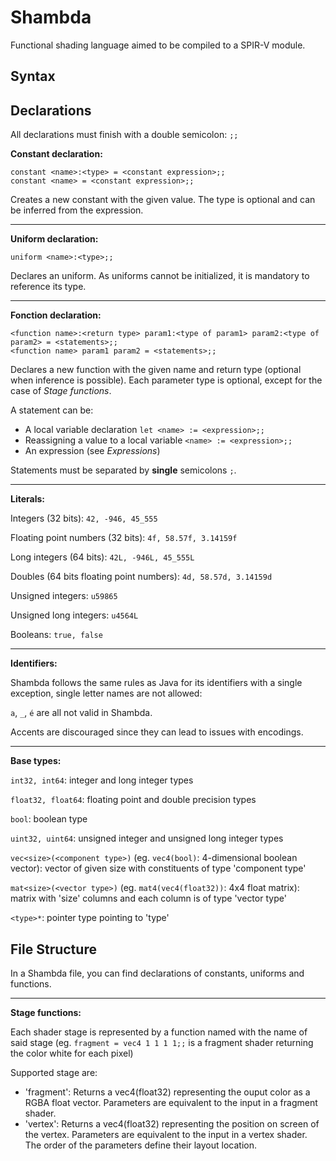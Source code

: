 Shambda
======
Functional shading language aimed to be compiled to a SPIR-V module.

Syntax
------

Declarations
------------
All declarations must finish with a double semicolon: ```;;```

**Constant declaration:**
```
constant <name>:<type> = <constant expression>;;
constant <name> = <constant expression>;;
```
Creates a new constant with the given value. The type is optional and can be inferred from the expression.

---
**Uniform declaration:**
```
uniform <name>:<type>;;
```
Declares an uniform. As uniforms cannot be initialized, it is mandatory to reference its type.

---
**Fonction declaration:**
```
<function name>:<return type> param1:<type of param1> param2:<type of param2> = <statements>;;
<function name> param1 param2 = <statements>;;
```
Declares a new function with the given name and return type (optional when inference is possible).
Each parameter type is optional, except for the case of *Stage functions*.

A statement can be:
* A local variable declaration ```let <name> := <expression>;;```
* Reassigning a value to a local variable ```<name> := <expression>;;```
* An expression (see *Expressions*)

Statements must be separated by **single** semicolons ```;```.

---
**Literals:**

Integers (32 bits): ```42, -946, 45_555```

Floating point numbers (32 bits): ```4f, 58.57f, 3.14159f```

Long integers (64 bits): ```42L, -946L, 45_555L```

Doubles (64 bits floating point numbers): ```4d, 58.57d, 3.14159d```

Unsigned integers: ```u59865```

Unsigned long integers: ```u4564L```

Booleans: ```true, false```


---
**Identifiers:**

Shambda follows the same rules as Java for its identifiers with a single exception, single letter names are not allowed:

```a```, ```_```, ```é``` are all not valid in Shambda.

Accents are discouraged since they can lead to issues with encodings.

---
**Base types:**

```int32, int64```: integer and long integer types

```float32, float64```: floating point and double precision types

```bool```: boolean type

```uint32, uint64```: unsigned integer and unsigned long integer types


```vec<size>(<component type>)``` (eg. ```vec4(bool)```: 4-dimensional boolean vector): vector of given size with constituents of type 'component type'

```mat<size>(<vector type>)``` (eg. ```mat4(vec4(float32))```: 4x4 float matrix): matrix with 'size' columns and each column is of type 'vector type'

```<type>*```: pointer type pointing to 'type'


File Structure
--------------
In a Shambda file, you can find declarations of constants, uniforms and functions.

---
**Stage functions:**

Each shader stage is represented by a function named with the name of said stage (eg. ```fragment = vec4 1 1 1 1;;``` is a fragment shader returning the color white for each pixel)

Supported stage are:
* 'fragment': Returns a vec4(float32) representing the ouput color as a RGBA float vector. Parameters are equivalent to the input in a fragment shader.
* 'vertex': Returns a vec4(float32) representing the position on screen of the vertex. Parameters are equivalent to the input in a vertex shader. The order of the parameters define their layout location.